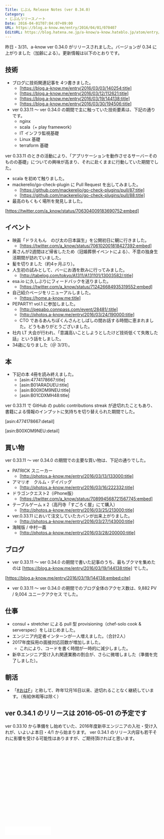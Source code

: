 ```yaml
---
Title: じぶん Release Notes (ver 0.34.0)
Category:
- じぶんリリースノート
Date: 2016-04-01T07:04:07+09:00
URL: https://blog.a-know.me/entry/2016/04/01/070407
EditURL: https://blog.hatena.ne.jp/a-know/a-know.hateblo.jp/atom/entry/10328537792369298619
---
```


昨日・3/31、a-know ver 0.34.0 がリリースされました。バージョンが 0.34 に上がりました（加齢による）。更新情報は以下のとおりです。




<!-- more -->




## 技術
* ブログに技術関連記事を 4つ書きました。
    * [https://blog.a-know.me/entry/2016/03/03/140254:title]
    * [https://blog.a-know.me/entry/2016/03/12/112621:title]
    * [https://blog.a-know.me/entry/2016/03/19/144138:title]
    * [https://blog.a-know.me/entry/2016/03/30/194506:title]
* ver 0.33.11 〜 ver 0.34.0 の期間で主に触っていた技術要素は、下記の通りです。
    * nginx
    * scala（+ play framework）
    * IT インフラ監視基礎
    * Linux 基礎
    * terraform 基礎


ver 0.33.11 のときの活動により、「アプリケーションを動作させるサーバーそのものの基礎」についての興味が高まり、それに赴くままに行動していた期間でした。


* scala を初めて触りました。
* mackerelio/go-check-plugin に Pull Request を出してみました。
    * [https://github.com/mackerelio/go-check-plugins/pull/87:title]
    * [https://github.com/mackerelio/go-check-plugins/pull/88:title]
* 最高のもくもく場所を発見しました。


[https://twitter.com/a_know/status/706304009183690752:embed]



## イベント

* 映画「ドラえもん　のび太の日本誕生」を公開初日に観に行きました。
    * [https://twitter.com/a_know/status/706102001818427392:embed]
* 奥さんが2週間ほど帰省したため（冠婚葬祭イベントによる）、不意の独身生活期間が訪れていました。
* 髪を切りました（約4ヶ月ぶり）。
* 人生初の試みとして、バーにお酒を飲みに行ってみました。
    * [http://tabelog.com/tokyo/A1311/A131101/13003582/:title]
* esa.io に久しぶりにフィードバックを送りました。
    * [https://twitter.com/a_know/status/712426684935319552:embed]
* 自己紹介ページをリニューアルしました。
    * [https://home.a-know.me:title]
* PEPARTY! vol.1 に参加しました。
    * [http://pepabo.connpass.com/event/28481/:title]
    * [http://photos.a-know.me/entry/2016/03/24/190000:title]
    * CTO であるあんちぽくんさんとしばしの間お話する時間に恵まれました。どうもありがとうございました。
* 社内 LT 大会が行われ、「意識高いことしようとしたけど技術低くて失敗した話」という話をしました。
* 34歳になりました（＠ 3/31）。



## 本
* 下記の本 4冊を読み終えました。
    * [asin:4774178667:title]
    * [asin:B01ARADUEU:title]
    * [asin:B00XOM9NEU:title]
    * [asin:B01CDXMH48:title]





ver 0.33.11 で GitHub の public contributions streak が途切れたこともあり、書籍による情報のインプットに気持ちを切り替えられた期間でした。




[asin:4774178667:detail]





[asin:B00XOM9NEU:detail]





## 買い物
ver 0.33.11 〜 ver 0.34.0 の期間での主要な買い物は、下記の通りでした。


* PATRICK スニーカー
    * [http://photos.a-know.me/entry/2016/03/13/133000:title]
* アマリオ　クルム・デイバッグ
    * [http://photos.a-know.me/entry/2016/03/16/222332:title]
* ドラゴンクエスト2（iPhone版）
    * [https://twitter.com/a_know/status/708994568721567745:embed]
* テーブルゲーム x 2（高円寺「すごろく屋」にて購入）
    * [http://photos.a-know.me/entry/2016/03/25/213000:title]
* ver.0.33.11 において注文していたカバンが出来上がりました。
    * [http://photos.a-know.me/entry/2016/03/27/143000:title]
* 海賊版 / 中村一義
    * [http://photos.a-know.me/entry/2016/03/28/200000:title]


## ブログ
* ver 0.33.11 〜 ver 0.34.0 の期間で書いた記事のうち、最もブクマを集めたのは [https://blog.a-know.me/entry/2016/03/19/144138:title] でした。




[https://blog.a-know.me/entry/2016/03/19/144138:embed:cite]




* ver 0.33.11 〜 ver 0.34.0 の期間でのブログ全体のアクセス数は、9,882 PV / 9,004 ユニークアクセス でした。



## 仕事

* consul + stretcher による pull 型 provisioning（chef-solo cook & serverspec）をしはじめました。
* エンジニア内定者インターンが一人増えました。（合計2人）
* 2017年度採用の面接対応回数が増加しました。
    * これにより、コードを書く時間が一時的に減少しました。
* 新卒エンジニア受け入れ関連業務の割合が、さらに微増しました（準備を完了しました）。



## 朝活

* 「[#おはF](https://twitter.com/hashtag/%E3%81%8A%E3%81%AFF?src=hash)」と称して、昨年12月16日以来、途切れることなく継続しています。（有給休暇等は除く）


## ver 0.34.1 のリリースは 2016-05-01 の予定です

ver 0.33.10 から準備をし始めていた、2016年度新卒エンジニアの入社・受け入れが、いよいよ本日・4/1  から始まります。
ver 0.34.1 のリリース内容も若干それに影響を受ける可能性はありますが、ご期待頂ければと思います。


<script async src="//pagead2.googlesyndication.com/pagead/js/adsbygoogle.js"></script>
<!-- article-bottom2 -->
<ins class="adsbygoogle"
     style="display:inline-block;width:300px;height:250px"
     data-ad-client="ca-pub-3463034538369189"
     data-ad-slot="5274552934"></ins>
<script>
(adsbygoogle = window.adsbygoogle || []).push({});
</script>


<iframe src="//blog.hatena.ne.jp/a-know/a-know.hateblo.jp/subscribe/iframe" allowtransparency="true" frameborder="0" scrolling="no" width="150" height="28"></iframe>
